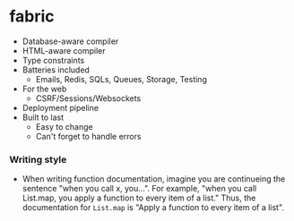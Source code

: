 # fabric


* Database-aware compiler
* HTML-aware compiler
* Type constraints
* Batteries included
  - Emails, Redis, SQLs, Queues, Storage, Testing
* For the web
  - CSRF/Sessions/Websockets
* Deployment pipeline
* Built to last
  - Easy to change
  - Can't forget to handle errors


### Writing style

* When writing function documentation, imagine you are continueing the sentence
  "when you call x, you...". For example, "when you call List.map, you apply a
  function to every item of a list." Thus, the documentation for `List.map` is
  "Apply a function to every item of a list".

